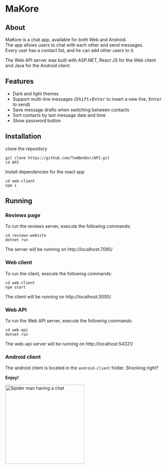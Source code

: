 # MaKore

## About
MaKore is a chat app, available for both Web and Android.\
The app allows users to chat with each other and send messages.\
Every user has a contact list, and he can add other users to it.

The Web API server was built with ASP.NET, React JS for the Web client and Java for the Android client.

## Features
- Dark and light themes
- Support multi-line messages (<kbd>Shift</kbd>+<kbd>Enter</kbd> to insert a new line, <kbd>Enter</kbd> to send)
- Save message drafts when switching between contacts
- Sort contacts by last message date and time
- Show password button

## Installation
clone the repository
```shell
git clone https://github.com/TomBenDor/AP2.git
cd AP2
```
Install dependencies for the react app
```shell
cd web-client
npm i
```

## Running

### Reviews page

To run the reviews server, execute the following commands:
```shell
cd reviews-website
dotnet run
```
The server will be running on http://localhost:7095/

### Web client

To run the client, execute the following commands:
```shell
cd web-client
npm start
```
The client will be running on http://localhost:3000/

### Web API

To run the Web API server, execute the following commands:
```shell
cd web-api
dotnet run
```
The web-api server will be running on http://localhost:54321/

### Android client

The android client is located in the `android-client` folder.
Shocking right?
<br>

**Enjoy!**

<img src="https://user-images.githubusercontent.com/76645845/165180661-2063cdb4-07db-4040-9720-87e7742a3181.gif" alt="Spider man having a chat" height="250">
